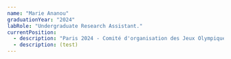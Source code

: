 ```yaml
---
name: "Marie Ananou"
graduationYear: "2024"
labRole: "Undergraduate Research Assistant."
currentPosition: 
  - description: "Paris 2024 - Comité d'organisation des Jeux Olympiques et Paralympiques de 2024"
  - description: (test)
---
```

<!--
  Example of a valid alumni markdown entry:

  ---
  name: "John Doe"
  graduationYear: 2020
  publications: "Published a groundbreaking study"
  currentPosition:
    - description: "Research Scientist at XYZ Labs"
      linkText: "XYZ Labs"
      linkUrl: "https://xyzlabs.com"
  ---

  Please replace this template with the actual alumni data.
-->